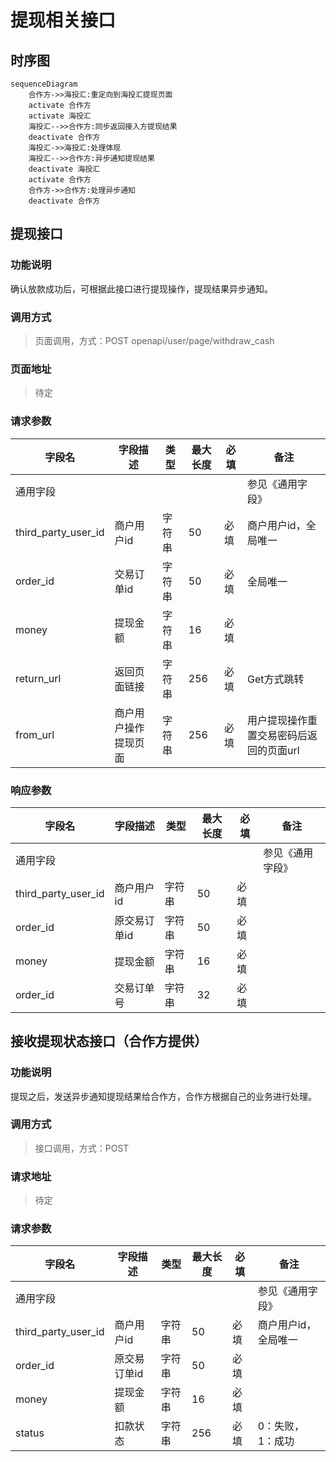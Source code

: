 # 提现相关接口

## 时序图

```mermaid
sequenceDiagram
    合作方->>海投汇:重定向到海投汇提现页面
    activate 合作方
    activate 海投汇
    海投汇-->>合作方:同步返回接入方提现结果
    deactivate 合作方
    海投汇->>海投汇:处理体现
    海投汇-->>合作方:异步通知提现结果
    deactivate 海投汇
    activate 合作方
    合作方->>合作方:处理异步通知
    deactivate 合作方
```

## 提现接口

### 功能说明

确认放款成功后，可根据此接口进行提现操作，提现结果异步通知。

### 调用方式

> 页面调用，方式：POST
> openapi/user/page/withdraw_cash

### 页面地址

> 待定
>

### 请求参数

| **字段名**          | **字段描述**         | **类型** | **最大长度** | **必填** | **备注**                                |
| ------------------- | -------------------- | -------- | ------------ | -------- | --------------------------------------- |
| 通用字段            |                      |          |              |          | 参见《通用字段》                        |
| third_party_user_id | 商户用户id           | 字符串   | 50           | 必填        | 商户用户id，全局唯一                    |
| order_id | 交易订单id          | 字符串   | 50           | 必填        | 全局唯一                    |
| money               | 提现金额             | 字符串        | 16           | 必填        |                                         |
| return_url          | 返回页面链接         | 字符串        | 256          | 必填        | Get方式跳转                             |
| from_url            | 商户用户操作提现页面 | 字符串        | 256          | 必填        | 用户提现操作重置交易密码后返回的页面url |

### 响应参数

| **字段名**          | **字段描述** | **类型** | **最大长度** | **必填** | **备注**         |
| ------------------- | ------------ | -------- | ------------ | -------- | ---------------- |
| 通用字段            |              |          |              |          | 参见《通用字段》 |
| third_party_user_id | 商户用户id   | 字符串        | 50           | 必填        |                  |
| order_id | 原交易订单id   | 字符串        | 50           | 必填        |                  |
| money               | 提现金额     | 字符串        | 16           | 必填        |                  |
| order_id            | 交易订单号   | 字符串        | 32           | 必填        |                  |

 

## 接收提现状态接口（合作方提供）

### 功能说明

提现之后，发送异步通知提现结果给合作方，合作方根据自己的业务进行处理。

### 调用方式

> 接口调用，方式：POST
>

### 请求地址

> 待定
>

### 请求参数

| **字段名**          | **字段描述** | **类型** | **最大长度** | **必填** | **备注**              |
| ------------------- | ------------ | -------- | ------------ | -------- | --------------------- |
| 通用字段            |              |          |              |          | 参见《通用字段》      |
| third_party_user_id | 商户用户id   | 字符串        | 50           | 必填        | 商户用户id，全局唯一  |
| order_id | 原交易订单id   | 字符串        | 50           | 必填        |                  |
| money               | 提现金额     | 字符串        | 16           | 必填        |                       |
| status              | 扣款状态     | 字符串        | 256          | 必填        | 0：失败，1：成功      |
